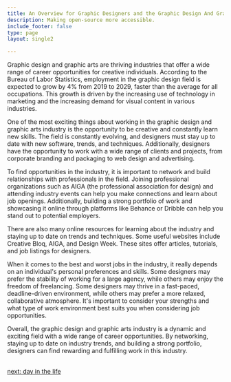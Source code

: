 ```yaml
---
title: An Overview for Graphic Designers and the Graphic Design And Graphic Arts  Industry
description: Making open-source more accessible.
include_footer: false
type: page
layout: single2

---
```


<p>
Graphic design and graphic arts are thriving industries that offer a wide range of career opportunities for creative individuals. According to the Bureau of Labor Statistics, employment in the graphic design field is expected to grow by 4% from 2019 to 2029, faster than the average for all occupations. This growth is driven by the increasing use of technology in marketing and the increasing demand for visual content in various industries.

One of the most exciting things about working in the graphic design and graphic arts industry is the opportunity to be creative and constantly learn new skills. The field is constantly evolving, and designers must stay up to date with new software, trends, and techniques. Additionally, designers have the opportunity to work with a wide range of clients and projects, from corporate branding and packaging to web design and advertising.

To find opportunities in the industry, it is important to network and build relationships with professionals in the field. Joining professional organizations such as AIGA (the professional association for design) and attending industry events can help you make connections and learn about job openings. Additionally, building a strong portfolio of work and showcasing it online through platforms like Behance or Dribble can help you stand out to potential employers.

There are also many online resources for learning about the industry and staying up to date on trends and techniques. Some useful websites include Creative Bloq, AIGA, and Design Week. These sites offer articles, tutorials, and job listings for designers.

When it comes to the best and worst jobs in the industry, it really depends on an individual's personal preferences and skills. Some designers may prefer the stability of working for a large agency, while others may enjoy the freedom of freelancing. Some designers may thrive in a fast-paced, deadline-driven environment, while others may prefer a more relaxed, collaborative atmosphere. It's important to consider your strengths and what type of work environment best suits you when considering job opportunities.

Overall, the graphic design and graphic arts industry is a dynamic and exciting field with a wide range of career opportunities. By networking, staying up to date on industry trends, and building a strong portfolio, designers can find rewarding and fulfilling work in this industry.

<br>
<a href="https://workdojos.com/graphicdesigner/day-in-the-life">next: day in the life</a>
</p>